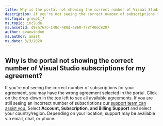 ```yaml
---
title: Why is the portal not showing the correct number of Visual Studio subscriptions for my agreement?
description: If you're not seeing the correct number of subscriptions for your agreement, you may have the wrong agreement selected in the...
ms.faqid: group1_7
ms.topic: include
ms.assetid: d97a767b-148d-488d-a860-778f406d8207
author: evanwindom
ms.author: amast
ms.date: 3/3/2020
---
```


## Why is the portal not showing the correct number of Visual Studio subscriptions for my agreement?

If you're not seeing the correct number of subscriptions for your agreement, you may have the wrong agreement selected in the portal. Click on the drop-down in the top left to see all available agreements. If you are still seeing an incorrect number of subscriptions our [support team can assist you.](https://visualstudio.microsoft.com/subscriptions/support/#talktous) Select **Account, Subscription, and Billing Support** and select your country/region. Depending on your location, support may be available via email, chat, or phone.
